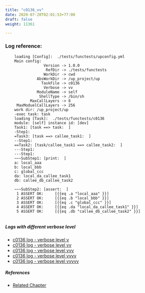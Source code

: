 ```yaml
---
title: "c0136_vv"
date: 2020-07-20T02:01:53+77:00
draft: false
weight: 11361

---
```


### Log reference: <no value>

```
    loading [Config]:  ./tests/functests/upconfig.yml
    Main config:
                 Version -> 1.0.0
                  RefDir -> ./tests/functests
                 WorkDir -> cwd
              AbsWorkDir -> /up_project/up
                TaskFile -> c0136
                 Verbose -> vv
              ModuleName -> self
               ShellType -> /bin/sh
           MaxCallLayers -> 8
     MaxModuelCallLayers -> 256
    work dir: /up_project/up
    -exec task: task
    loading [Task]:  ./tests/functests/c0136
    module: [self] instance id: [dev]
    Task1: [task ==> task:  ]
    -Step1:
    =Task3: [task ==> callee_task1:  ]
    --Step1:
    ==Task2: [task/callee_task1 ==> callee_task2:  ]
    ---Step1:
    ---Step1:
    ~~~SubStep1: [print:  ]
    a: local_aaa
    b: local_bbb
    c: global_ccc
    da: local_da_callee_task1
    db: callee_db_callee_task2
    
    ~~~SubStep2: [assert:  ]
     1 ASSERT OK:     [{{eq .a "local_aaa" }}]
     2 ASSERT OK:     [{{eq .b "local_bbb" }}]
     3 ASSERT OK:     [{{eq .c "global_ccc" }}]
     4 ASSERT OK:     [{{eq .da "local_da_callee_task1" }}]
     5 ASSERT OK:     [{{eq .db "callee_db_callee_task2" }}]
    
```

##### Logs with different verbose level
* [c0136 log - verbose level v](../../logs/c0136_v)
* [c0136 log - verbose level vv](../../logs/c0136_vv)
* [c0136 log - verbose level vvv](../../logs/c0136_vvv)
* [c0136 log - verbose level vvvv](../../logs/c0136_vvvv)
* [c0136 log - verbose level vvvvv](../../logs/c0136_vvvvv)

##### References
* [Related Chapter](../../block-func/c0136)
